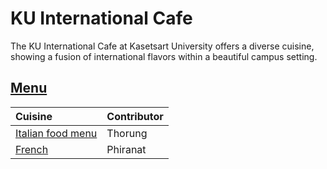 # KU International Cafe

The KU International Cafe at Kasetsart University offers a diverse cuisine, showing a fusion of international flavors within a beautiful campus setting.

## [Menu](menu.md)


| Cuisine                      | Contributor |
|:-----------------------------|---------|
| [Italian food menu](menu.md#italian-food) | Thorung |
| [French](#French-food)                   | Phiranat    |
